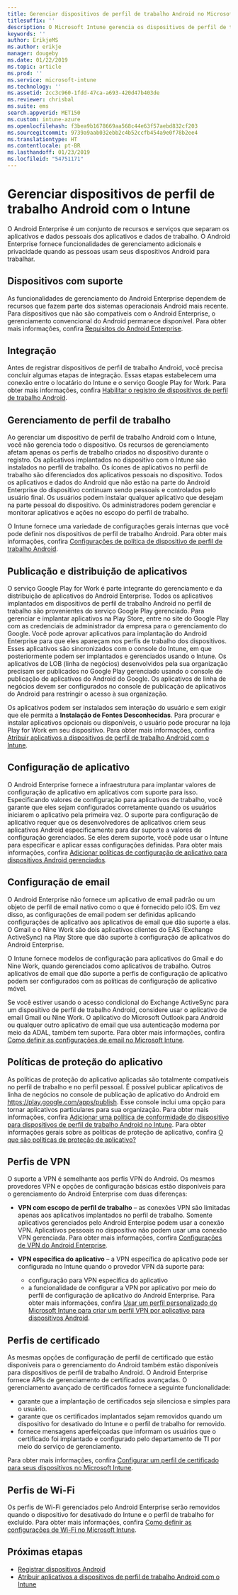 ```yaml
---
title: Gerenciar dispositivos de perfil de trabalho Android no Microsoft Intune
titlesuffix: ''
description: O Microsoft Intune gerencia os dispositivos de perfil de trabalho Android para fornecer privacidade e funcionalidades de gerenciamento adicionais quando as pessoas usam seus dispositivos Android para trabalhar.
keywords: ''
author: ErikjeMS
ms.author: erikje
manager: dougeby
ms.date: 01/22/2019
ms.topic: article
ms.prod: ''
ms.service: microsoft-intune
ms.technology: ''
ms.assetid: 2cc3c960-1fdd-47ca-a693-420d47b403de
ms.reviewer: chrisbal
ms.suite: ems
search.appverid: MET150
ms.custom: intune-azure
ms.openlocfilehash: f3bea9b1678669aa568c44e63f57aebd832cf203
ms.sourcegitcommit: 9739a9aab032ebb2c4b52ccfb454a9e0f78b2ee4
ms.translationtype: HT
ms.contentlocale: pt-BR
ms.lasthandoff: 01/23/2019
ms.locfileid: "54751171"
---
```

# <a name="manage-android-work-profile-devices-with-intune"></a>Gerenciar dispositivos de perfil de trabalho Android com o Intune

O Android Enterprise é um conjunto de recursos e serviços que separam os aplicativos e dados pessoais dos aplicativos e dados de trabalho. O Android Enterprise fornece funcionalidades de gerenciamento adicionais e privacidade quando as pessoas usam seus dispositivos Android para trabalhar. 

## <a name="supported-devices"></a>Dispositivos com suporte

As funcionalidades de gerenciamento do Android Enterprise dependem de recursos que fazem parte dos sistemas operacionais Android mais recente. Para dispositivos que não são compatíveis com o Android Enterprise, o gerenciamento convencional do Android permanece disponível. Para obter mais informações, confira [Requisitos do Android Enterprise](https://support.google.com/work/android/answer/6174145?hl=en&ref_topic=6151012).

## <a name="onboarding"></a>Integração

Antes de registrar dispositivos de perfil de trabalho Android, você precisa concluir algumas etapas de integração. Essas etapas estabelecem uma conexão entre o locatário do Intune e o serviço Google Play for Work. Para obter mais informações, confira [Habilitar o registro de dispositivos de perfil de trabalho Android](android-work-profile-enroll.md).

## <a name="work-profile-management"></a>Gerenciamento de perfil de trabalho

Ao gerenciar um dispositivo de perfil de trabalho Android com o Intune, você não gerencia todo o dispositivo. Os recursos de gerenciamento afetam apenas os perfis de trabalho criados no dispositivo durante o registro. Os aplicativos implantados no dispositivo com o Intune são instalados no perfil de trabalho. Os ícones de aplicativos no perfil de trabalho são diferenciados dos aplicativos pessoais no dispositivo. Todos os aplicativos e dados do Android que não estão na parte do Android Enterprise do dispositivo continuam sendo pessoais e controlados pelo usuário final. Os usuários podem instalar qualquer aplicativo que desejam na parte pessoal do dispositivo. Os administradores podem gerenciar e monitorar aplicativos e ações no escopo do perfil de trabalho.

O Intune fornece uma variedade de configurações gerais internas que você pode definir nos dispositivos de perfil de trabalho Android. Para obter mais informações, confira [Configurações de política de dispositivo de perfil de trabalho Android](compliance-policy-create-android-for-work.md).

## <a name="app-publishing-and-distribution"></a>Publicação e distribuição de aplicativos

O serviço Google Play for Work é parte integrante do gerenciamento e da distribuição de aplicativos do Android Enterprise. Todos os aplicativos implantados em dispositivos de perfil de trabalho Android no perfil de trabalho são provenientes do serviço Google Play gerenciado. Para gerenciar e implantar aplicativos na Play Store, entre no site do Google Play com as credenciais de administrador da empresa para o gerenciamento do Google. Você pode aprovar aplicativos para implantação do Android Enterprise para que eles apareçam nos perfis de trabalho dos dispositivos. Esses aplicativos são sincronizados com o console do Intune, em que posteriormente podem ser implantados e gerenciados usando o Intune. Os aplicativos de LOB (linha de negócios) desenvolvidos pela sua organização precisam ser publicados no Google Play gerenciado usando o console de publicação de aplicativos do Android do Google. Os aplicativos de linha de negócios devem ser configurados no console de publicação de aplicativos do Android para restringir o acesso à sua organização.

Os aplicativos podem ser instalados sem interação do usuário e sem exigir que ele permita a **Instalação de Fontes Desconhecidas**. Para procurar e instalar aplicativos opcionais ou disponíveis, o usuário pode procurar na loja Play for Work em seu dispositivo. Para obter mais informações, confira [Atribuir aplicativos a dispositivos de perfil de trabalho Android com o Intune](apps-add-android-for-work.md).

## <a name="app-configuration"></a>Configuração de aplicativo

O Android Enterprise fornece a infraestrutura para implantar valores de configuração de aplicativo em aplicativos com suporte para isso. Especificando valores de configuração para aplicativos de trabalho, você garante que eles sejam configurados corretamente quando os usuários iniciarem o aplicativo pela primeira vez. O suporte para configuração de aplicativo requer que os desenvolvedores de aplicativos criem seus aplicativos Android especificamente para dar suporte a valores de configuração gerenciados. Se eles derem suporte, você pode usar o Intune para especificar e aplicar essas configurações definidas. Para obter mais informações, confira [Adicionar políticas de configuração de aplicativo para dispositivos Android gerenciados](app-configuration-policies-use-android.md).

## <a name="email-configuration"></a>Configuração de email

O Android Enterprise não fornece um aplicativo de email padrão ou um objeto de perfil de email nativo como o que é fornecido pelo iOS. Em vez disso, as configurações de email podem ser definidas aplicando configurações de aplicativo aos aplicativos de email que dão suporte a elas. O Gmail e o Nine Work são dois aplicativos clientes do EAS (Exchange ActiveSync) na Play Store que dão suporte à configuração de aplicativos do Android Enterprise.

O Intune fornece modelos de configuração para aplicativos do Gmail e do Nine Work, quando gerenciados como aplicativos de trabalho. Outros aplicativos de email que dão suporte a perfis de configuração de aplicativo podem ser configurados com as políticas de configuração de aplicativo móvel.

Se você estiver usando o acesso condicional do Exchange ActiveSync para um dispositivo de perfil de trabalho Android, considere usar o aplicativo de email Gmail ou Nine Work. O aplicativo do Microsoft Outlook para Android ou qualquer outro aplicativo de email que usa autenticação moderna por meio da ADAL, também tem suporte. Para obter mais informações, confira [Como definir as configurações de email no Microsoft Intune](email-settings-configure.md).

## <a name="app-protection-policies"></a>Políticas de proteção do aplicativo

As políticas de proteção do aplicativo aplicadas são totalmente compatíveis no perfil de trabalho e no perfil pessoal. É possível publicar aplicativos de linha de negócios no console de publicação de aplicativo do Android em https://play.google.com/apps/publish. Esse console inclui uma opção para tornar aplicativos particulares para sua organização. Para obter mais informações, confira [Adicionar uma política de conformidade do dispositivo para dispositivos de perfil de trabalho Android no Intune](compliance-policy-create-android-for-work.md). Para obter informações gerais sobre as políticas de proteção de aplicativo, confira [O que são políticas de proteção de aplicativo?](app-protection-policy.md)

## <a name="vpn-profiles"></a>Perfis de VPN

O suporte a VPN é semelhante aos perfis VPN do Android. Os mesmos provedores VPN e opções de configuração básicas estão disponíveis para o gerenciamento do Android Enterprise com duas diferenças:

-  **VPN com escopo de perfil de trabalho** – as conexões VPN são limitadas apenas aos aplicativos implantados no perfil de trabalho. Somente aplicativos gerenciados pelo Android Enterpise podem usar a conexão VPN. Aplicativos pessoais no dispositivo não podem usar uma conexão VPN gerenciada. Para obter mais informações, confira [Configurações de VPN do Android Enterprise](vpn-settings-android.md#android-enterprise-vpn-settings).

-  **VPN específica do aplicativo** – a VPN específica do aplicativo pode ser configurada no Intune quando o provedor VPN dá suporte para:
    - configuração para VPN específica do aplicativo
    - a funcionalidade de configurar a VPN por aplicativo por meio do perfil de configuração de aplicativo do Android Enterprise.
    Para obter mais informações, confira [Usar um perfil personalizado do Microsoft Intune para criar um perfil VPN por aplicativo para dispositivos Android](android-pulse-secure-per-app-vpn.md).

## <a name="certificate-profiles"></a>Perfis de certificado

As mesmas opções de configuração de perfil de certificado que estão disponíveis para o gerenciamento do Android também estão disponíveis para dispositivos de perfil de trabalho Android. O Android Enterprise fornece APIs de gerenciamento de certificados avançadas. O gerenciamento avançado de certificados fornece a seguinte funcionalidade:

-  garante que a implantação de certificados seja silenciosa e simples para o usuário.
-  garante que os certificados implantados sejam removidos quando um dispositivo for desativado do Intune e o perfil de trabalho for removido.
-  fornece mensagens aperfeiçoadas que informam os usuários que o certificado foi implantado e configurado pelo departamento de TI por meio do serviço de gerenciamento.

Para obter mais informações, confira [Configurar um perfil de certificado para seus dispositivos no Microsoft Intune](certificates-configure.md).

## <a name="wi-fi-profiles"></a>Perfis de Wi-Fi

Os perfis de Wi-Fi gerenciados pelo Android Enterprise serão removidos quando o dispositivo for desativado do Intune e o perfil de trabalho for excluído. Para obter mais informações, confira [Como definir as configurações de Wi-Fi no Microsoft Intune](wi-fi-settings-configure.md).

## <a name="next-steps"></a>Próximas etapas
- [Registrar dispositivos Android](android-enroll.md)
- [Atribuir aplicativos a dispositivos de perfil de trabalho Android com o Intune](apps-add-android-for-work.md)
